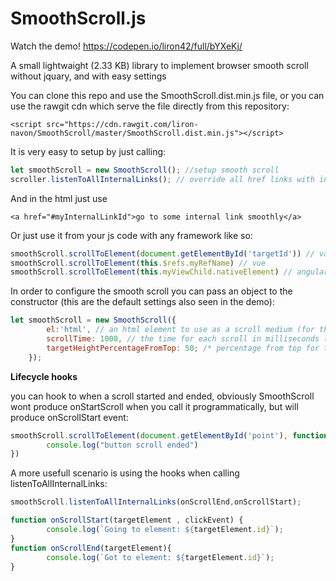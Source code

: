 # SmoothScroll.js

Watch the demo! 
https://codepen.io/liron42/full/bYXeKj/

A small lightwaight (2.33 KB) library to implement browser smooth scroll without jquary, and with easy settings

You can clone this repo and use the SmoothScroll.dist.min.js file, or you can use the rawgit cdn which serve the file directly from this repository:
```
<script src="https://cdn.rawgit.com/liron-navon/SmoothScroll/master/SmoothScroll.dist.min.js"></script>
```

It is very easy to setup by just calling:

```javascript
let smoothScroll = new SmoothScroll(); //setup smooth scroll
scroller.listenToAllInternalLinks(); // override all href links with internal id (#) to use smooth scroll
```

And in the html just use

```
<a href="#myInternalLinkId">go to some internal link smoothly</a>
```

Or just use it from your js code with any framework like so:

```javascript
smoothScroll.scrollToElement(document.getElementById('targetId')) // vanila
smoothScroll.scrollToElement(this.$refs.myRefName) // vue
smoothScroll.scrollToElement(this.myViewChild.nativeElement) // angular
```
In order to configure the smooth scroll you can pass an object to the constructor (this are the default settings also seen in the demo):

```javascript
let smoothScroll = new SmoothScroll({
        el:'html', // an html element to use as a scroll medium (for things like scrolling inside a div)
        scrollTime: 1000, // the time for each scroll in milliseconds (from current position to the target's position)
        targetHeightPercentageFromTop: 50; /* percentage from top for the element to be: 100 will make it scroll until the  element is at the bottom of the screen, and 50 will make it scroll until the element is at the center of the screen */
    });
```

**Lifecycle hooks**

you can hook to when a scroll started and ended, obviously SmoothScroll wont produce onStartScroll when you call it programmatically, but will produce onScrollStart event:

```javascript
smoothScroll.scrollToElement(document.getElementById('point'), function(){
        console.log("button scroll ended")
})
```

A more usefull scenario is using the hooks when calling listenToAllInternalLinks:

```javascript
smoothScroll.listenToAllInternalLinks(onScrollEnd,onScrollStart);

function onScrollStart(targetElement , clickEvent) {
        console.log(`Going to element: ${targetElement.id}`);
}
function onScrollEnd(targetElement){
        console.log(`Got to element: ${targetElement.id}`);
}
```


